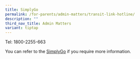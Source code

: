```yaml
---
title: SimplyGo
permalink: /for-parents/admin-matters/transit-link-hotline/
description: ""
third_nav_title: Admin Matters
variant: tiptap
---
```

<p>Tel:&nbsp;1800-2255-663</p>
<p>You can refer to the <a href="https://www.simplygo.com.sg" rel="noopener nofollow" target="_blank">SimplyGo</a>&nbsp;if
you require more information.</p>